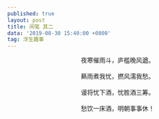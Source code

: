 ```yaml
---
published: true
layout: post
title: 闲笔 其二
data: '2019-08-30 15:40:00 +0800'
tag: 浮生趣事
---
```

<div style="text-align:center;">
夜寒催雨斗，庐槛晚风遒。
 <br>
<br>
爇雨煮我忧，撚风濡我愁。
  <br>
<br>
谩将忧下酒，忧胜酒三筹。
  <br>
<br>
愁饮一床酒，明朝事事休！
  </div>
